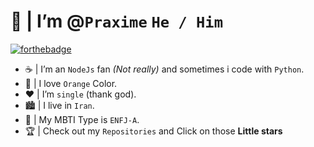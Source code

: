 # 👋 | I’m @`Praxime` ```He / Him```
[![forthebadge](https://forthebadge.com/images/badges/made-with-javascript.svg)](https://forthebadge.com)
- ☕ | I’m an `NodeJs` fan _(Not really)_ and sometimes i code with `Python`.
- 🍰 | I love `Orange` Color.
- ❤️ | I’m `single` (thank god).
- 🏙️ | I live in `Iran`.
- ‎🧡 | My MBTI Type is `ENFJ-A`.
- 🏆 | Check out my `Repositories` and Click on those **Little stars**
